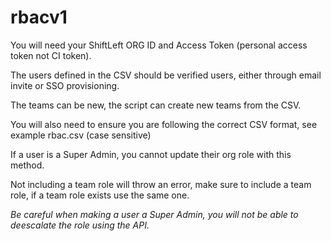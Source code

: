# rbacv1

You will need your ShiftLeft ORG ID and Access Token (personal access token not CI token).

The users defined in the CSV should be verified users, either through email invite or SSO provisioning. 

The teams can be new, the script can create new teams from the CSV.

You will also need to ensure you are following the correct CSV format, see example rbac.csv (case sensitive)

If a user is a Super Admin, you cannot update their org role with this method.

Not including a team role will throw an error, make sure to include a team role, if a team role exists use the same one.

*Be careful when making a user a Super Admin, you will not be able to deescalate the role using the API.*

